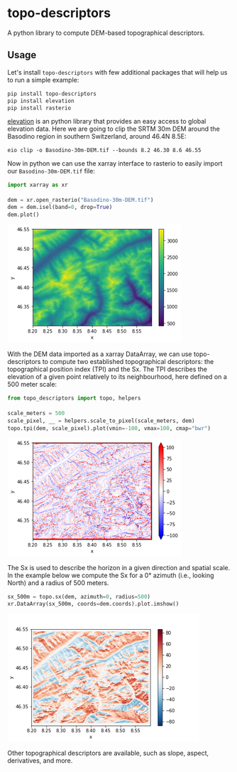 # topo-descriptors

A python library to compute DEM-based topographical descriptors.

 ## Usage

Let's install `topo-descriptors` with few additional packages that will help us
to run a simple example:

```
pip install topo-descriptors
pip install elevation
pip install rasterio
```

[elevation](https://github.com/bopen/elevation) is an python library that provides
an easy access to global elevation data. Here we are going to clip the SRTM 30m
DEM around the Basodino region in southern Switzerland, around 46.4N 8.5E:

```
eio clip -o Basodino-30m-DEM.tif --bounds 8.2 46.30 8.6 46.55
```

Now in python we can use the xarray interface to rasterio to easily import our
`Basodino-30m-DEM.tif` file:

```python
import xarray as xr

dem = xr.open_rasterio("Basodino-30m-DEM.tif")
dem = dem.isel(band=0, drop=True)
dem.plot()
```
![png](dem_30m.png)


With the DEM data imported as a xarray DataArray, we can use topo-descriptors to
compute two established topographical descriptors: the topographical position index
(TPI) and the Sx. The TPI describes the elevation of a given point relatively
to its neighbourhood, here defined on a 500 meter scale:

```python
from topo_descriptors import topo, helpers

scale_meters = 500
scale_pixel, __ = helpers.scale_to_pixel(scale_meters, dem)
topo.tpi(dem, scale_pixel).plot(vmin=-100, vmax=100, cmap="bwr")
```
![png](tpi_500M.png)

The Sx is used to describe the horizon in a given direction and spatial scale.
In the example below we compute the Sx for a 0° azimuth (i.e., looking North)
and a radius of 500 meters.

```python
sx_500m = topo.sx(dem, azimuth=0, radius=500)
xr.DataArray(sx_500m, coords=dem.coords).plot.imshow()
```
![png](sx_0azimuth_500radius.png)

Other topographical descriptors are available, such as slope, aspect, derivatives,
and more.